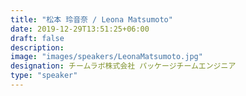 ```yaml
---
title: "松本 玲音奈 / Leona Matsumoto"
date: 2019-12-29T13:51:25+06:00
draft: false
description:
image: "images/speakers/LeonaMatsumoto.jpg"
designation: チームラボ株式会社 パッケージチームエンジニア
type: "speaker"
---
```

